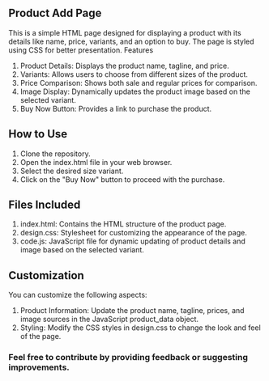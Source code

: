 ## Product Add Page

This is a simple HTML page designed for displaying a product with its details like name, price, variants, and an option to buy. The page is styled using CSS for better presentation.
Features
1. Product Details: Displays the product name, tagline, and price.
2. Variants: Allows users to choose from different sizes of the product.
3. Price Comparison: Shows both sale and regular prices for comparison.
4. Image Display: Dynamically updates the product image based on the selected variant.
5. Buy Now Button: Provides a link to purchase the product.

## How to Use

1. Clone the repository.
2. Open the index.html file in your web browser.
3. Select the desired size variant.
4. Click on the "Buy Now" button to proceed with the purchase.

## Files Included

1. index.html: Contains the HTML structure of the product page.
2. design.css: Stylesheet for customizing the appearance of the page.
3. code.js: JavaScript file for dynamic updating of product details and image based on the selected variant.

## Customization

You can customize the following aspects:

1. Product Information: Update the product name, tagline, prices, and image sources in the JavaScript product_data object.
2. Styling: Modify the CSS styles in design.css to change the look and feel of the page.


### Feel free to contribute by providing feedback or suggesting improvements.

